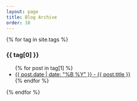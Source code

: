 ```yaml
---
layout: page
title: Blog Archive
order: 10
---
```


{% for tag in site.tags %}
  <h3>{{ tag[0] }}</h3>
  <ul>
    {% for post in tag[1] %}
      <li><a href="{{site.baseurl}}{{ post.url }}">{{ post.date | date: "%B %Y" }} - {{ post.title }}</a></li>
    {% endfor %}
  </ul>
{% endfor %}